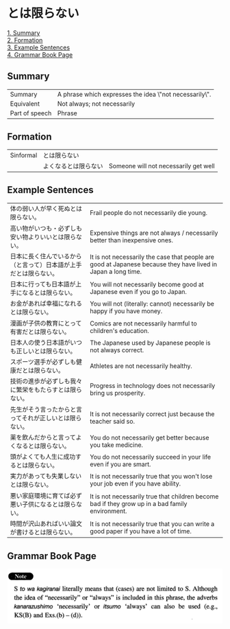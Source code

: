 # とは限らない

[1. Summary](#summary)<br>
[2. Formation](#formation)<br>
[3. Example Sentences](#example-sentences)<br>
[4. Grammar Book Page](#grammar-book-page)<br>


## Summary

<table><tr>   <td>Summary</td>   <td>A phrase which expresses the idea \"not necessarily\".</td></tr><tr>   <td>Equivalent</td>   <td>Not always; not necessarily</td></tr><tr>   <td>Part of speech</td>   <td>Phrase</td></tr></table>

## Formation

<table class="table"><tbody><tr class="tr head"><td class="td"><span class="bold">Sinformal</span></td><td class="td"><span class="concept">とは限らない</span></td><td class="td"></td></tr><tr class="tr"><td class="td"></td><td class="td"><span>よくなる</span><span class="concept">とは限らない</span></td><td class="td"><span>Someone will not necessarily get well</span></td></tr></tbody></table>

## Example Sentences

<table><tr>   <td>体の弱い人が早く死ぬとは限らない。</td>   <td>Frail people do not necessarily die young.</td></tr><tr>   <td>高い物がいつも・必ずしも安い物よりいいとは限らない。</td>   <td>Expensive things are not always / necessarily better than inexpensive ones.</td></tr><tr>   <td>日本に長く住んでいるから（と言って）日本語が上手だとは限らない。</td>   <td>It is not necessarily the case that people are good at Japanese because they have lived in Japan a long time.</td></tr><tr>   <td>日本に行っても日本語が上手になるとは限らない。</td>   <td>You will not necessarily become good at Japanese even if you go to Japan.</td></tr><tr>   <td>お金があれば幸福になれるとは限らない。</td>   <td>You will not (literally: cannot) necessarily be happy if you have money.</td></tr><tr>   <td>漫画が子供の教育にとって有害だとは限らない。</td>   <td>Comics are not necessarily harmful to children's education.</td></tr><tr>   <td>日本人の使う日本語がいつも正しいとは限らない。</td>   <td>The Japanese used by Japanese people is not always correct.</td></tr><tr>   <td>スポーツ選手が必ずしも健康だとは限らない。</td>   <td>Athletes are not necessarily healthy.</td></tr><tr>   <td>技術の進歩が必ずしも我々に繁栄をもたらすとは限らない。</td>   <td>Progress in technology does not necessarily bring us prosperity.</td></tr><tr>   <td>先生がそう言ったからと言ってそれが正しいとは限らない。</td>   <td>It is not necessarily correct just because the teacher said so.</td></tr><tr>   <td>薬を飲んだからと言ってよくなるとは限らない。</td>   <td>You do not necessarily get better because you take medicine.</td></tr><tr>   <td>頭がよくても人生に成功するとは限らない。</td>   <td>You do not necessarily succeed in your life even if you are smart.</td></tr><tr>   <td>実力があっても失業しないとは限らない。</td>   <td>It is not necessarily true that you won't lose your job even if you have ability.</td></tr><tr>   <td>悪い家庭環境に育てば必ず悪い子供になるとは限らない。</td>   <td>It is not necessarily true that children become bad if they grow up in a bad family environment.</td></tr><tr>   <td>時間が沢山あればいい論文が書けるとは限らない。</td>   <td>It is not necessarily true that you can write a good paper if you have a lot of time.</td></tr></table>

## Grammar Book Page

![](../img/Intermediateとは限らない.png)

